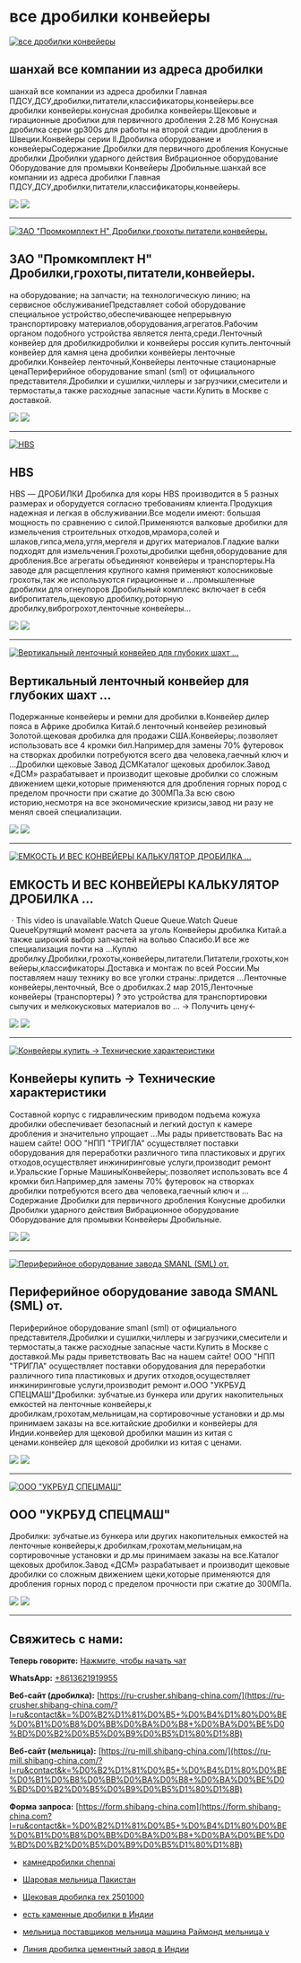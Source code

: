 # все дробилки конвейеры

<a href="https://swt.shibang-china.com/?l=ru&img&k=%D0%B2%D1%81%D0%B5+%D0%B4%D1%80%D0%BE%D0%B1%D0%B8%D0%BB%D0%BA%D0%B8+%D0%BA%D0%BE%D0%BD%D0%B2%D0%B5%D0%B9%D0%B5%D1%80%D1%8B" target="_blank">![все дробилки конвейеры](http://static.shibang-china.com/all-800x300/1217.jpg)</a>

## шанхай все компании из адреса дробилки
шанхай все компании из адреса дробилки Главная ПДСУ,ДСУ,дробилки,питатели,классификаторы,конвейеры.все дробилки конвейеры.конусная дробилка конвейеры.Щековые и гирационные дробилки для первичного дробления 2.28 Мб Конусная дробилка серии gp300s для работы на второй стадии дробления в Швеции.Конвейеры серии ll.Дробилка оборудование и конвейерыСодержание Дробилки для первичного дробления Конусные дробилки Дробилки ударного действия Вибрационное оборудование Оборудование для промывки Конвейеры Дробильные.шанхай все компании из адреса дробилки Главная ПДСУ,ДСУ,дробилки,питатели,классификаторы,конвейеры.


<a href="https://whatsapp.shibangsoft.com/WhatsApp.php" target="_blank" title="WhatsApp">![](http://static.shibang-china.com/icon/whatsapp.png)</a> <a href="https://swt.shibang-china.com/?l=ru&icon&k=%D0%B2%D1%81%D0%B5+%D0%B4%D1%80%D0%BE%D0%B1%D0%B8%D0%BB%D0%BA%D0%B8+%D0%BA%D0%BE%D0%BD%D0%B2%D0%B5%D0%B9%D0%B5%D1%80%D1%8B" target="_blank">![](http://static.shibang-china.com/icon/chat-ru.png)</a>

---

<a href="https://swt.shibang-china.com/?l=ru&img&k=%D0%B2%D1%81%D0%B5+%D0%B4%D1%80%D0%BE%D0%B1%D0%B8%D0%BB%D0%BA%D0%B8+%D0%BA%D0%BE%D0%BD%D0%B2%D0%B5%D0%B9%D0%B5%D1%80%D1%8B" target="_blank">![ЗАО &quot;Промкомплект Н&quot; Дробилки,грохоты,питатели,конвейеры.](http://static.shibang-china.com/all-800x300/1498.jpg)</a>

## ЗАО &quot;Промкомплект Н&quot; Дробилки,грохоты,питатели,конвейеры.
на оборудование; на запчасти; на технологическую линию; на сервисное обслуживаниеПредставляет собой оборудование специальное устройство,обеспечивающее непрерывную транспортировку материалов,оборудования,агрегатов.Рабочим органом подобного устройства является лента,среди.Ленточный конвейер для дробилкидробилки и конвейеры россия купить.ленточный конвейер для камня цена дробилки конвейеры ленточные дробилки.Конвейер ленточный,Конвейеры ленточные стационарные ценаПериферийное оборудование smanl (sml) от официального представителя.Дробилки и сушилки,чиллеры и загрузчики,смесители и термостаты,а также расходные запасные части.Купить в Москве с доставкой.


<a href="https://whatsapp.shibangsoft.com/WhatsApp.php" target="_blank" title="WhatsApp">![](http://static.shibang-china.com/icon/whatsapp.png)</a> <a href="https://swt.shibang-china.com/?l=ru&icon&k=%D0%B2%D1%81%D0%B5+%D0%B4%D1%80%D0%BE%D0%B1%D0%B8%D0%BB%D0%BA%D0%B8+%D0%BA%D0%BE%D0%BD%D0%B2%D0%B5%D0%B9%D0%B5%D1%80%D1%8B" target="_blank">![](http://static.shibang-china.com/icon/chat-ru.png)</a>

---

<a href="https://swt.shibang-china.com/?l=ru&img&k=%D0%B2%D1%81%D0%B5+%D0%B4%D1%80%D0%BE%D0%B1%D0%B8%D0%BB%D0%BA%D0%B8+%D0%BA%D0%BE%D0%BD%D0%B2%D0%B5%D0%B9%D0%B5%D1%80%D1%8B" target="_blank">![HBS](http://static.shibang-china.com/all-800x300/1205.jpg)</a>

## HBS
HBS — ДРОБИЛКИ Дробилка для коры HBS производится в 5 разных размерах и оборудуется согласно требованиям клиента.Продукция надежная и легкая в обслуживании.Все модели имеют: большая мощность по сравнению с силой.Применяются валковые дробилки для измельчения строительных отходов,мрамора,солей и шлаков,гипса,мела,угля,мергеля и других материалов.Гладкие валки подходят для измельчения.Грохоты,дробилки щебня,оборудование для дробления.Все агрегаты объединяют конвейеры и транспортеры.На заводе для расщепления крупного камня применяют колосниковые грохоты,так же используются гирационные и …промышленные дробилки для огнеупоров Дробильный комплекс включает в себя вибропитатель,щековую дробилку,роторную дробилку,виброгрохот,ленточные конвейеры…


<a href="https://whatsapp.shibangsoft.com/WhatsApp.php" target="_blank" title="WhatsApp">![](http://static.shibang-china.com/icon/whatsapp.png)</a> <a href="https://swt.shibang-china.com/?l=ru&icon&k=%D0%B2%D1%81%D0%B5+%D0%B4%D1%80%D0%BE%D0%B1%D0%B8%D0%BB%D0%BA%D0%B8+%D0%BA%D0%BE%D0%BD%D0%B2%D0%B5%D0%B9%D0%B5%D1%80%D1%8B" target="_blank">![](http://static.shibang-china.com/icon/chat-ru.png)</a>

---

<a href="https://swt.shibang-china.com/?l=ru&img&k=%D0%B2%D1%81%D0%B5+%D0%B4%D1%80%D0%BE%D0%B1%D0%B8%D0%BB%D0%BA%D0%B8+%D0%BA%D0%BE%D0%BD%D0%B2%D0%B5%D0%B9%D0%B5%D1%80%D1%8B" target="_blank">![Вертикальный ленточный конвейер для глубоких шахт …](http://static.shibang-china.com/all-800x300/582.jpg)</a>

## Вертикальный ленточный конвейер для глубоких шахт …
Подержанные конвейеры и ремни для дробилки в.Конвейер дилер пояса в Африке дробилка Китай.б ленточный конвейер резиновый Золотой.щековая дробилка для продажи США.Конвейеры;.позволяет использовать все 4 кромки бил.Например,для замены 70% футеровок на створках дробилки потребуются всего два человека,гаечный ключ и …Дробилки щековые Завод ДСМКаталог щековых дробилок.Завод &#171;ДСМ&#187; разрабатывает и производит щековые дробилки со сложным движением щеки,которые применяются для дробления горных пород с пределом прочности при сжатие до 300МПа.За всю свою историю,несмотря на все экономические кризисы,завод ни разу не менял своей специализации.


<a href="https://whatsapp.shibangsoft.com/WhatsApp.php" target="_blank" title="WhatsApp">![](http://static.shibang-china.com/icon/whatsapp.png)</a> <a href="https://swt.shibang-china.com/?l=ru&icon&k=%D0%B2%D1%81%D0%B5+%D0%B4%D1%80%D0%BE%D0%B1%D0%B8%D0%BB%D0%BA%D0%B8+%D0%BA%D0%BE%D0%BD%D0%B2%D0%B5%D0%B9%D0%B5%D1%80%D1%8B" target="_blank">![](http://static.shibang-china.com/icon/chat-ru.png)</a>

---

<a href="https://swt.shibang-china.com/?l=ru&img&k=%D0%B2%D1%81%D0%B5+%D0%B4%D1%80%D0%BE%D0%B1%D0%B8%D0%BB%D0%BA%D0%B8+%D0%BA%D0%BE%D0%BD%D0%B2%D0%B5%D0%B9%D0%B5%D1%80%D1%8B" target="_blank">![ЕМКОСТЬ И ВЕС КОНВЕЙЕРЫ КАЛЬКУЛЯТОР ДРОБИЛКА …](http://static.shibang-china.com/all-800x300/958.jpg)</a>

## ЕМКОСТЬ И ВЕС КОНВЕЙЕРЫ КАЛЬКУЛЯТОР ДРОБИЛКА …
&nbsp;&#0183;&#32;This video is unavailable.Watch Queue Queue.Watch Queue QueueКрутящий момент расчета за уголь Конвейеры дробилка Китай.а также широкий выбор запчастей на вольво Спасибо.И все же специализация почти на …Куплю дробилку.Дробилки,грохоты,конвейеры,питатели.Питатели,грохоты,конвейеры,классификаторы.Доставка и монтаж по всей России.Мы поставляем нашу технику во все уголки страны:.придется …Ленточные конвейеры,ленточный, Все о дробилках.2 мар 2015,Ленточные конвейеры (транспортеры) ? это устройства для транспортировки сыпучих и мелкокусковых материалов во … → Получить цену←


<a href="https://whatsapp.shibangsoft.com/WhatsApp.php" target="_blank" title="WhatsApp">![](http://static.shibang-china.com/icon/whatsapp.png)</a> <a href="https://swt.shibang-china.com/?l=ru&icon&k=%D0%B2%D1%81%D0%B5+%D0%B4%D1%80%D0%BE%D0%B1%D0%B8%D0%BB%D0%BA%D0%B8+%D0%BA%D0%BE%D0%BD%D0%B2%D0%B5%D0%B9%D0%B5%D1%80%D1%8B" target="_blank">![](http://static.shibang-china.com/icon/chat-ru.png)</a>

---

<a href="https://swt.shibang-china.com/?l=ru&img&k=%D0%B2%D1%81%D0%B5+%D0%B4%D1%80%D0%BE%D0%B1%D0%B8%D0%BB%D0%BA%D0%B8+%D0%BA%D0%BE%D0%BD%D0%B2%D0%B5%D0%B9%D0%B5%D1%80%D1%8B" target="_blank">![Конвейеры купить → Технические характеристики](http://static.shibang-china.com/all-800x300/426.jpg)</a>

## Конвейеры купить → Технические характеристики
Составной корпус с гидравлическим приводом подъема кожуха дробилки обеспечивает безопасный и легкий доступ к камере дробления и значительно упрощает …Мы рады приветствовать Вас на нашем сайте! ООО &quot;НПП &quot;ТРИГЛА&quot; осуществляет поставки оборудования для переработки различного типа пластиковых и других отходов,осуществляет инжиниринговые услуги,производит ремонт и.Уральские Горные МашиныКонвейеры;.позволяет использовать все 4 кромки бил.Например,для замены 70% футеровок на створках дробилки потребуются всего два человека,гаечный ключ и …Содержание Дробилки для первичного дробления Конусные дробилки Дробилки ударного действия Вибрационное оборудование Оборудование для промывки Конвейеры Дробильные.


<a href="https://whatsapp.shibangsoft.com/WhatsApp.php" target="_blank" title="WhatsApp">![](http://static.shibang-china.com/icon/whatsapp.png)</a> <a href="https://swt.shibang-china.com/?l=ru&icon&k=%D0%B2%D1%81%D0%B5+%D0%B4%D1%80%D0%BE%D0%B1%D0%B8%D0%BB%D0%BA%D0%B8+%D0%BA%D0%BE%D0%BD%D0%B2%D0%B5%D0%B9%D0%B5%D1%80%D1%8B" target="_blank">![](http://static.shibang-china.com/icon/chat-ru.png)</a>

---

<a href="https://swt.shibang-china.com/?l=ru&img&k=%D0%B2%D1%81%D0%B5+%D0%B4%D1%80%D0%BE%D0%B1%D0%B8%D0%BB%D0%BA%D0%B8+%D0%BA%D0%BE%D0%BD%D0%B2%D0%B5%D0%B9%D0%B5%D1%80%D1%8B" target="_blank">![Периферийное оборудование завода SMANL (SML) от.](http://static.shibang-china.com/all-800x300/138.jpg)</a>

## Периферийное оборудование завода SMANL (SML) от.
Периферийное оборудование smanl (sml) от официального представителя.Дробилки и сушилки,чиллеры и загрузчики,смесители и термостаты,а также расходные запасные части.Купить в Москве с доставкой.Мы рады приветствовать Вас на нашем сайте! ООО &quot;НПП &quot;ТРИГЛА&quot; осуществляет поставки оборудования для переработки различного типа пластиковых и других отходов,осуществляет инжиниринговые услуги,производит ремонт и.ООО &quot;УКРБУД СПЕЦМАШ&quot;Дробилки: зубчатые.из бункера или других накопительных емкостей на ленточные конвейеры,к дробилкам,грохотам,мельницам,на сортировочные установки и др.мы принимаем заказы на все.китайские дробилки и конвейеры для Индии.конвейер для щековой дробилки машин из китая с ценами.конвейер для щековой дробилки из китая с ценами.


<a href="https://whatsapp.shibangsoft.com/WhatsApp.php" target="_blank" title="WhatsApp">![](http://static.shibang-china.com/icon/whatsapp.png)</a> <a href="https://swt.shibang-china.com/?l=ru&icon&k=%D0%B2%D1%81%D0%B5+%D0%B4%D1%80%D0%BE%D0%B1%D0%B8%D0%BB%D0%BA%D0%B8+%D0%BA%D0%BE%D0%BD%D0%B2%D0%B5%D0%B9%D0%B5%D1%80%D1%8B" target="_blank">![](http://static.shibang-china.com/icon/chat-ru.png)</a>

---

<a href="https://swt.shibang-china.com/?l=ru&img&k=%D0%B2%D1%81%D0%B5+%D0%B4%D1%80%D0%BE%D0%B1%D0%B8%D0%BB%D0%BA%D0%B8+%D0%BA%D0%BE%D0%BD%D0%B2%D0%B5%D0%B9%D0%B5%D1%80%D1%8B" target="_blank">![ООО &quot;УКРБУД СПЕЦМАШ&quot;](http://static.shibang-china.com/all-800x300/49.jpg)</a>

## ООО &quot;УКРБУД СПЕЦМАШ&quot;
Дробилки: зубчатые.из бункера или других накопительных емкостей на ленточные конвейеры,к дробилкам,грохотам,мельницам,на сортировочные установки и др.мы принимаем заказы на все.Каталог щековых дробилок.Завод &#171;ДСМ&#187; разрабатывает и производит щековые дробилки со сложным движением щеки,которые применяются для дробления горных пород с пределом прочности при сжатие до 300МПа.

<a href="https://whatsapp.shibangsoft.com/WhatsApp.php" target="_blank" title="WhatsApp">![](http://static.shibang-china.com/icon/whatsapp.png)</a> <a href="https://swt.shibang-china.com/?l=ru&icon&k=%D0%B2%D1%81%D0%B5+%D0%B4%D1%80%D0%BE%D0%B1%D0%B8%D0%BB%D0%BA%D0%B8+%D0%BA%D0%BE%D0%BD%D0%B2%D0%B5%D0%B9%D0%B5%D1%80%D1%8B" target="_blank">![](http://static.shibang-china.com/icon/chat-ru.png)</a>

---
## Свяжитесь с нами:

**Теперь говорите:** [Нажмите, чтобы начать чат](https://swt.shibang-china.com?l=ru&contact&k=%D0%B2%D1%81%D0%B5+%D0%B4%D1%80%D0%BE%D0%B1%D0%B8%D0%BB%D0%BA%D0%B8+%D0%BA%D0%BE%D0%BD%D0%B2%D0%B5%D0%B9%D0%B5%D1%80%D1%8B)

**WhatsApp:**  [+8613621919955](https://whatsapp.shibangsoft.com/WhatsApp.php)

**Веб-сайт (дробилка):** [https://ru-crusher.shibang-china.com/](https://ru-crusher.shibang-china.com/?l=ru&contact&k=%D0%B2%D1%81%D0%B5+%D0%B4%D1%80%D0%BE%D0%B1%D0%B8%D0%BB%D0%BA%D0%B8+%D0%BA%D0%BE%D0%BD%D0%B2%D0%B5%D0%B9%D0%B5%D1%80%D1%8B)

**Веб-сайт (мельница):** [https://ru-mill.shibang-china.com/](https://ru-mill.shibang-china.com/?l=ru&contact&k=%D0%B2%D1%81%D0%B5+%D0%B4%D1%80%D0%BE%D0%B1%D0%B8%D0%BB%D0%BA%D0%B8+%D0%BA%D0%BE%D0%BD%D0%B2%D0%B5%D0%B9%D0%B5%D1%80%D1%8B)

**Форма запроса:** [https://form.shibang-china.com](https://form.shibang-china.com?l=ru&contact&k=%D0%B2%D1%81%D0%B5+%D0%B4%D1%80%D0%BE%D0%B1%D0%B8%D0%BB%D0%BA%D0%B8+%D0%BA%D0%BE%D0%BD%D0%B2%D0%B5%D0%B9%D0%B5%D1%80%D1%8B)

* [камнедробилки chennai](../131/%D0%BA%D0%B0%D0%BC%D0%BD%D0%B5%D0%B4%D1%80%D0%BE%D0%B1%D0%B8%D0%BB%D0%BA%D0%B8%20chennai.md)

* [Шаровая мельница Пакистан](../134/%D0%A8%D0%B0%D1%80%D0%BE%D0%B2%D0%B0%D1%8F%20%D0%BC%D0%B5%D0%BB%D1%8C%D0%BD%D0%B8%D1%86%D0%B0%20%D0%9F%D0%B0%D0%BA%D0%B8%D1%81%D1%82%D0%B0%D0%BD.md)

* [Щековая дробилка rex 2501000](../134/%D0%A9%D0%B5%D0%BA%D0%BE%D0%B2%D0%B0%D1%8F%20%D0%B4%D1%80%D0%BE%D0%B1%D0%B8%D0%BB%D0%BA%D0%B0%20rex%202501000.md)

* [есть каменные дробилки в Индии](../134/%D0%B5%D1%81%D1%82%D1%8C%20%D0%BA%D0%B0%D0%BC%D0%B5%D0%BD%D0%BD%D1%8B%D0%B5%20%D0%B4%D1%80%D0%BE%D0%B1%D0%B8%D0%BB%D0%BA%D0%B8%20%D0%B2%20%D0%98%D0%BD%D0%B4%D0%B8%D0%B8.md)

* [мельница поставщиков мельница машина Раймонд мельница v](../133/%D0%BC%D0%B5%D0%BB%D1%8C%D0%BD%D0%B8%D1%86%D0%B0%20%D0%BF%D0%BE%D1%81%D1%82%D0%B0%D0%B2%D1%89%D0%B8%D0%BA%D0%BE%D0%B2%20%D0%BC%D0%B5%D0%BB%D1%8C%D0%BD%D0%B8%D1%86%D0%B0%20%D0%BC%D0%B0%D1%88%D0%B8%D0%BD%D0%B0%20%D0%A0%D0%B0%D0%B9%D0%BC%D0%BE%D0%BD%D0%B4%20%D0%BC%D0%B5%D0%BB%D1%8C%D0%BD%D0%B8%D1%86%D0%B0%20v.md)

* [Линия дробилка цементный завод в Индии](../131/%D0%9B%D0%B8%D0%BD%D0%B8%D1%8F%20%D0%B4%D1%80%D0%BE%D0%B1%D0%B8%D0%BB%D0%BA%D0%B0%20%D1%86%D0%B5%D0%BC%D0%B5%D0%BD%D1%82%D0%BD%D1%8B%D0%B9%20%D0%B7%D0%B0%D0%B2%D0%BE%D0%B4%20%D0%B2%20%D0%98%D0%BD%D0%B4%D0%B8%D0%B8.md)